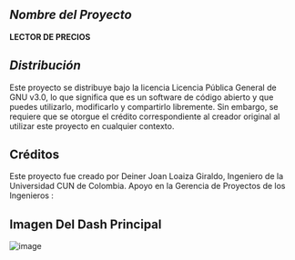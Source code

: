 ## *Nombre del Proyecto*
**LECTOR DE PRECIOS**

## *Distribución*
Este proyecto se distribuye bajo la licencia Licencia Pública General de GNU v3.0, lo que significa que es un software de código abierto y que puedes utilizarlo, modificarlo y compartirlo libremente. Sin embargo, se requiere que se otorgue el crédito correspondiente al creador original al utilizar este proyecto en cualquier contexto.

## **Créditos**
Este proyecto fue creado por Deiner Joan Loaiza Giraldo, Ingeniero de la Universidad CUN de Colombia. 
Apoyo en la Gerencia de Proyectos de los Ingenieros :

## **Imagen Del Dash Principal**
![image](https://github.com/deiner96/LectorPrecios/assets/124646372/62b7442a-4294-4578-9ad6-4bcda11c3e4e)
